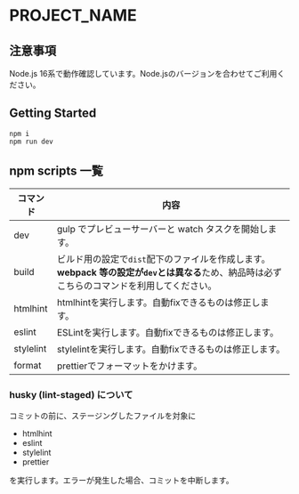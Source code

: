 # PROJECT_NAME

## 注意事項

Node.js 16系で動作確認しています。Node.jsのバージョンを合わせてご利用ください。

## Getting Started

```
npm i
npm run dev
```

## npm scripts 一覧

| コマンド | 内容 |
| - | - |
| dev   | gulp でプレビューサーバーと watch タスクを開始します。 |
| build | ビルド用の設定で`dist`配下のファイルを作成します。**webpack 等の設定が`dev`とは異なる**ため、納品時は必ずこちらのコマンドを利用してください。 |
| htmlhint | htmlhintを実行します。自動fixできるものは修正します。
| eslint | ESLintを実行します。自動fixできるものは修正します。
| stylelint | stylelintを実行します。自動fixできるものは修正します。 |
| format | prettierでフォーマットをかけます。 |

### husky (lint-staged) について

コミットの前に、ステージングしたファイルを対象に
- htmlhint
- eslint
- stylelint
- prettier

を実行します。エラーが発生した場合、コミットを中断します。
